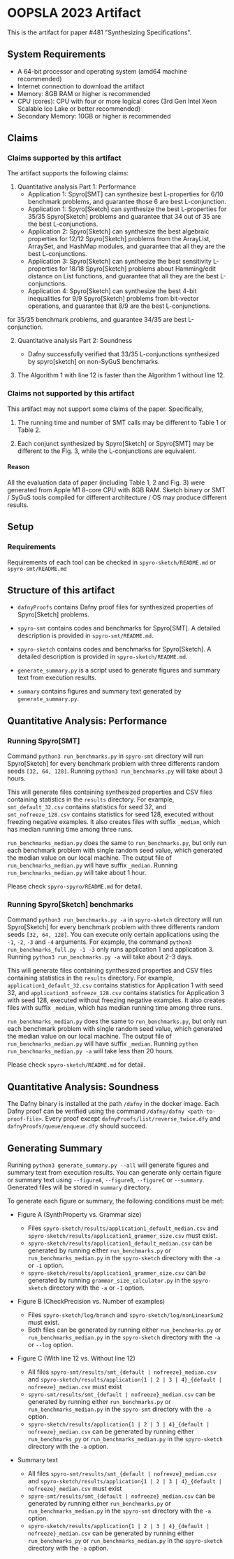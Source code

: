 # OOPSLA 2023 Artifact

This is the artifact for paper #481 "Synthesizing Specifications". 


## System Requirements

* A 64-bit processor and operating system (amd64 machine recommended)
* Internet connection to download the artifact
* Memory: 8GB RAM or higher is recommended
* CPU (cores): CPU with four or more logical cores (3rd Gen Intel Xeon Scalable Ice Lake or better recommended)
* Secondary Memory: 10GB or higher is recommended

## Claims

### Claims supported by this artifact

The artifact supports the following claims:

1. Quantitative analysis Part 1: Performance
    * Application 1: Spyro[SMT] can synthesize best L-properties for 6/10 benchmark problems, and guarantee those 6 are best L-conjunction.
    * Application 1: Spyro[Sketch] can synthesize the best L-properties for 35/35 Spyro[Sketch] problems and guarantee that 34 out of 35 are the best L-conjunctions.
    * Application 2: Spyro[Sketch] can synthesize the best algebraic properties for 12/12 Spyro[Sketch] problems from the ArrayList, ArraySet, and HashMap modules, and guarantee that all they are the best L-conjunctions.
    * Application 3: Spyro[Sketch] can synthesize the best sensitivity L-properties for 18/18 Spyro[Sketch] problems about Hamming/edit distance on List functions, and guarantee that all they are the best L-conjunctions.
    * Application 4: Spyro[Sketch] can synthesize the best 4-bit inequalities for 9/9 Spyro[Sketch] problems from bit-vector operations, and guarantee that 8/9 are the best L-conjunctions.

 for 35/35 benchmark problems, and guarantee 34/35 are best L-conjunction.

2. Quantitative analysis Part 2: Soundness
    * Dafny successfully verified that 33/35 L-conjunctions synthesized by spyro[sketch] on non-SyGuS benchmarks.

3. The Algorithm 1 with line 12 is faster than the Algorithm 1 without line 12.


### Claims not supported by this artifact

This artifact may not support some claims of the paper. Specifically,

1. The running time and number of SMT calls may be different to Table 1 or Table 2.

2. Each conjunct synthesized by Spyro[Sketch] or Spyro[SMT] may be different to the Fig. 3, while the L-conjunctions are equivalent.


#### Reason

All the evaluation data of paper (including Table 1, 2 and Fig. 3) were generated from Apple M1 8-core CPU with 8GB RAM.
Sketch binary or SMT / SyGuS tools compiled for different architecture / OS may produce different results.


## Setup

### Requirements

Requirements of each tool can be checked in `spyro-sketch/README.md` or `spyro-smt/README.md`


## Structure of this artifact

* `dafnyProofs` contains Dafny proof files for synthesized properties of Spyro[Sketch] problems.

* `spyro-smt` contains codes and benchmarks for Spyro[SMT]. A detailed description is provided in `spyro-smt/README.md`.

* `spyro-sketch` contains codes and benchmarks for Spyro[Sketch]. A detailed description is provided in `spyro-sketch/README.md`.

* `generate_summary.py` is a script used to generate figures and summary text from execution results.

* `summary` contains figures and summary text generated by `generate_summary.py`.


## Quantitative Analysis: Performance

### Running Spyro[SMT]

Command `python3 run_benchmarks.py` in `spyro-smt` directory will run Spyro[Sketch] for every benchmark problem with three differents random seeds `[32, 64, 128]`. Running `python3 run_benchmarks.py` will take about 3 hours.

This will generate files containing synthesized properties and CSV files containing statistics in the `results` directory. For example, `smt_default_32.csv` contains statistics for seed 32, and `smt_nofreeze_128.csv` contains statistics for seed 128, executed without freezing negative examples.
It also creates files with suffix `_median`, which has median running time among three runs.

`run_benchmarks_median.py` does the same to `run_benchmarks.py`, but only run each benchmark problem with single random seed value, which generated the median value on our local machine. The output file of `run_benchmarks_median.py` will have suffix `_median`. Running `run_benchmarks_median.py` will take about 1 hour. 

Please check `spyro-spyro/README.md` for detail.

### Running Spyro[Sketch] benchmarks

Command `python3 run_benchmarks.py -a` in `spyro-sketch` directory will run Spyro[Sketch] for every benchmark problem with three differents random seeds `[32, 64, 128]`. You can execute only certain applications using the `-1`, `-2`, `-3` and `-4` arguments. For example, the command `python3 run_benchmarks_full.py -1 -3` only runs application 1 and application 3. Running `python3 run_benchmarks.py -a` will take about 2-3 days.

This will generate files containing synthesized properties and CSV files containing statistics in the `results` directory. For example, `application1_default_32.csv` contains statistics for Application 1 with seed 32, and `application3_nofreeze_128.csv` contains statistics for Application 3 with seed 128, executed without freezing negative examples.
It also creates files with suffix `_median`, which has median running time among three runs.

`run_benchmarks_median.py` does the same to `run_benchmarks.py`, but only run each benchmark problem with single random seed value, which generated the median value on our local machine. The output file of `run_benchmarks_median.py` will have suffix `_median`. Running `python run_benchmarks_median.py -a` will take less than 20 hours. 

Please check `spyro-sketch/README.md` for detail.

## Quantitative Analysis: Soundness

The Dafny binary is installed at the path `/dafny` in the docker image.
Each Dafny proof can be verified using the command `/dafny/dafny <path-to-proof-file>`.
Every proof except `dafnyProofs/list/reverse_twice.dfy` and `dafnyProofs/queue/enqueue.dfy` should succeed.

## Generating Summary

Running `python3 generate_summary.py --all` will generate figures and summary text from execution results.
You can generate only certain figure or summary text using `--figureA`, `--figureB`, `--figureC` or `--summary`.
Generated files will be stored in `summary` directory. 

To generate each figure or summary, the following conditions must be met:

* Figure A (SynthProperty vs. Grammar size)
    * Files `spyro-sketch/results/application1_default_median.csv` and `spyro-sketch/results/application1_grammer_size.csv` must exist.
    * `spyro-sketch/results/application1_default_median.csv` can be generated by running either `run_benchmarks.py` or `run_benchmarks_median.py` in the `spyro-sketch` directory with the `-a` or `-1` option.
    * `spyro-sketch/results/application1_grammer_size.csv` can be generated by running `grammar_size_calculator.py` in the `spyro-sketch` directory with the `-a` or `-1` option.

* Figure B (CheckPrecision vs. Number of examples)
    * Files `spyro-sketch/log/branch` and `spyro-sketch/log/nonLinearSum2` must exist.
    * Both files can be generated by running either `run_benchmarks.py` or `run_benchmarks_median.py` in the `spyro-sketch` directory with the `-a` or `--log` option.

* Figure C (With line 12 vs. Without line 12)
    * All files `spyro-smt/results/smt_{default | nofreeze}_median.csv` and `spyro-sketch/results/application{1 | 2 | 3 | 4}_{default | nofreeze}_median.csv` must exist
    * `spyro-smt/results/smt_{default | nofreeze}_median.csv` can be generated by running either `run_benchmarks.py` or `run_benchmarks_median.py` in the `spyro-smt` directory with the `-a` option.
    * `spyro-sketch/results/application{1 | 2 | 3 | 4}_{default | nofreeze}_median.csv` can be generated by running either `run_benchmarks_py` or `run_benchmarks_median.py` in the `spyro-sketch` directory with the `-a` option.

* Summary text
    * All files `spyro-smt/results/smt_{default | nofreeze}_median.csv` and `spyro-sketch/results/application{1 | 2 | 3 | 4}_{default | nofreeze}_median.csv` must exist
    * `spyro-smt/results/smt_{default | nofreeze}_median.csv` can be generated by running either `run_benchmarks.py` or `run_benchmarks_median.py` in the `spyro-smt` directory with the `-a` option.
    * `spyro-sketch/results/application{1 | 2 | 3 | 4}_{default | nofreeze}_median.csv` can be generated by running either `run_benchmarks_py` or `run_benchmarks_median.py` in the `spyro-sketch` directory with the `-a` option.


